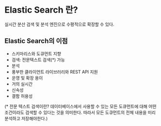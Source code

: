 # Elastic Search 란?
실시간 분산 검색 및 분석 엔진으로 수평적으로 확장할 수 있다.

## Elastic Search의 이점
* 스키마리스와 도큐먼트 지향
* 검색: 전문텍스트 검색(*) 가능
* 분석
* 풍부한 클라이언트 라이브러리와 REST API 지원
* 운영 및 확장 용이
* 거의 실시간
* 신속성
* 결함 허용성

(* 전문 텍스트 검색이란? 데이터베이스에서 사용할 수 있는 모든 도큐먼트에 대해 어떤 조건이라도 검색할 수 있다는 것을 의미한다. 따라서 모든 도큐먼트의 전체 내용을 미리 분석하고 저장해야한다.)
